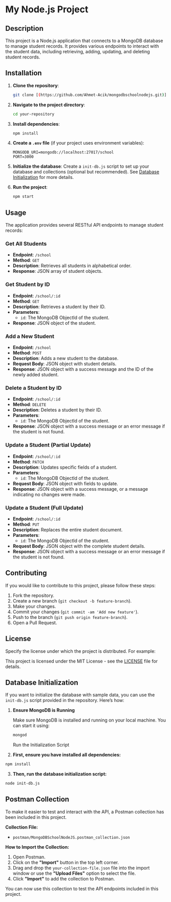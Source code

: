 # My Node.js Project

## Description

This project is a Node.js application that connects to a MongoDB database to manage student records. It provides various endpoints to interact with the student data, including retrieving, adding, updating, and deleting student records.

## Installation

1. **Clone the repository**:
    ```bash
    git clone [(https://github.com/Ahmet-Acik/mongodbschoolnodejs.git)]
    ```

2. **Navigate to the project directory**:
    ```bash
    cd your-repository
    ```

3. **Install dependencies**:
    ```bash
    npm install
    ```

4. **Create a `.env` file** (if your project uses environment variables):
    ```plaintext
    MONGODB_URI=mongodb://localhost:27017/school
    PORT=3000
    ```

5. **Initialize the database**:
    Create a `init-db.js` script to set up your database and collections (optional but recommended). See [Database Initialization](#database-initialization) for more details.

6. **Run the project**:
    ```bash
    npm start
    ```

## Usage

The application provides several RESTful API endpoints to manage student records:

### Get All Students

- **Endpoint**: `/school`
- **Method**: `GET`
- **Description**: Retrieves all students in alphabetical order.
- **Response**: JSON array of student objects.

### Get Student by ID

- **Endpoint**: `/school/:id`
- **Method**: `GET`
- **Description**: Retrieves a student by their ID.
- **Parameters**:
  - `id`: The MongoDB ObjectId of the student.
- **Response**: JSON object of the student.

### Add a New Student

- **Endpoint**: `/school`
- **Method**: `POST`
- **Description**: Adds a new student to the database.
- **Request Body**: JSON object with student details.
- **Response**: JSON object with a success message and the ID of the newly added student.

### Delete a Student by ID

- **Endpoint**: `/school/:id`
- **Method**: `DELETE`
- **Description**: Deletes a student by their ID.
- **Parameters**:
  - `id`: The MongoDB ObjectId of the student.
- **Response**: JSON object with a success message or an error message if the student is not found.

### Update a Student (Partial Update)

- **Endpoint**: `/school/:id`
- **Method**: `PATCH`
- **Description**: Updates specific fields of a student.
- **Parameters**:
  - `id`: The MongoDB ObjectId of the student.
- **Request Body**: JSON object with fields to update.
- **Response**: JSON object with a success message, or a message indicating no changes were made.

### Update a Student (Full Update)

- **Endpoint**: `/school/:id`
- **Method**: `PUT`
- **Description**: Replaces the entire student document.
- **Parameters**:
  - `id`: The MongoDB ObjectId of the student.
- **Request Body**: JSON object with the complete student details.
- **Response**: JSON object with a success message or an error message if the student is not found.

## Contributing

If you would like to contribute to this project, please follow these steps:

1. Fork the repository.
2. Create a new branch (`git checkout -b feature-branch`).
3. Make your changes.
4. Commit your changes (`git commit -am 'Add new feature'`).
5. Push to the branch (`git push origin feature-branch`).
6. Open a Pull Request.

## License

Specify the license under which the project is distributed. For example:

This project is licensed under the MIT License - see the [LICENSE](LICENSE) file for details.

## Database Initialization

If you want to initialize the database with sample data, you can use the `init-db.js` script provided in the repository. Here’s how:

1. **Ensure MongoDB is Running**

   Make sure MongoDB is installed and running on your local machine. You can start it using:

   ```bash
   mongod
   ```
   Run the Initialization Script

2. **First, ensure you have installed all dependencies:**

 ```bash
npm install
 ```
3. **Then, run the database initialization script:**

```bash
node init-db.js
```
## Postman Collection

To make it easier to test and interact with the API, a Postman collection has been included in this project.

**Collection File:**
- `postman/MongoDBSchoolNodeJS.postman_collection.json`

**How to Import the Collection:**

1. Open Postman.
2. Click on the **"Import"** button in the top left corner.
3. Drag and drop the `your-collection-file.json` file into the import window or use the **"Upload Files"** option to select the file.
4. Click **"Import"** to add the collection to Postman.

You can now use this collection to test the API endpoints included in this project.
